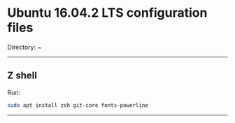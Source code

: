 # Ubuntu 16.04.2 LTS configuration files

Directory: ~

---

## Z shell

Run:
```sh
sudo apt install zsh git-core fonts-powerline
```

---
